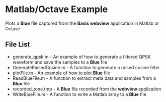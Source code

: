 # Matlab/Octave Example

Plots a **Blue** file captured from the **Basis webview** application in Matlab or Octave

## File List
* generate_qpsk.m - An example of how to generate a filtered QPSK waveform and save the samples to a **Blue** file
* GenerateRaisedCosine.m - A function to generate a raised cosine filter
* plotFile.m - An example of how to plot **Blue** file
* ReadBlueFile.m - A function to extract meta data and samples from a **Blue** file
* recorded_tone.tmp - A **Blue** file recorded from the **webview** application
* WriteBlueFile.m - A function to write a Matlab array to a **Blue** file
